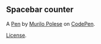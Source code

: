 Spacebar counter
----------------


A [Pen](https://codepen.io/murilopolese/pen/xVaoQr) by [Murilo Polese](https://codepen.io/murilopolese) on [CodePen](https://codepen.io).

[License](https://codepen.io/murilopolese/pen/xVaoQr/license).